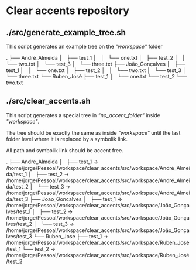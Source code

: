 # Clear accents repository

## ./src/generate_example_tree.sh
This script generates an example tree on the _"workspace"_ folder

.
├── André_Almeida
│   ├── test_1
│   │   └── one.txt
│   ├── test_2
│   │   └── two.txt
│   └── test_3
│       └── three.txt
├── João_Gonçalves
│   ├── test_1
│   │   └── one.txt
│   ├── test_2
│   │   └── two.txt
│   └── test_3
│       └── three.txt
└── Ruben_José
    ├── test_1
    │   └── one.txt
    └── test_2
        └── two.txt


## ./src/clear_accents.sh
This script generates a special tree in _"no_accent_folder"_ inside _"workspace"_.

The tree should be exactly the same as inside _"workspace"_ until the last folder level where it is replaced by a symbolik link.

All path and symbolik link should be accent free. 

.
├── Andre_Almeida
│   ├── test_1 -> /home/jorge/Pessoal/workspace/clear_accents/src/workspace/André_Almeida/test_1
│   ├── test_2 -> /home/jorge/Pessoal/workspace/clear_accents/src/workspace/André_Almeida/test_2
│   └── test_3 -> /home/jorge/Pessoal/workspace/clear_accents/src/workspace/André_Almeida/test_3
├── Joao_Goncalves
│   ├── test_1 -> /home/jorge/Pessoal/workspace/clear_accents/src/workspace/João_Gonçalves/test_1
│   ├── test_2 -> /home/jorge/Pessoal/workspace/clear_accents/src/workspace/João_Gonçalves/test_2
│   └── test_3 -> /home/jorge/Pessoal/workspace/clear_accents/src/workspace/João_Gonçalves/test_3
└── Ruben_Jose
    ├── test_1 -> /home/jorge/Pessoal/workspace/clear_accents/src/workspace/Ruben_José/test_1
    └── test_2 -> /home/jorge/Pessoal/workspace/clear_accents/src/workspace/Ruben_José/test_2